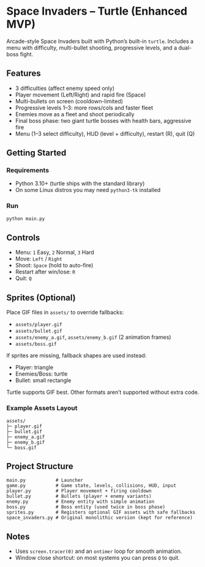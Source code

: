 # Space Invaders – Turtle (Enhanced MVP)

Arcade-style Space Invaders built with Python’s built-in `turtle`. Includes a menu with difficulty, multi-bullet shooting, progressive levels, and a dual-boss fight.

## Features
- 3 difficulties (affect enemy speed only)
- Player movement (Left/Right) and rapid fire (Space)
- Multi-bullets on screen (cooldown-limited)
- Progressive levels 1–3: more rows/cols and faster fleet
- Enemies move as a fleet and shoot periodically
- Final boss phase: two giant turtle bosses with health bars, aggressive fire
- Menu (1–3 select difficulty), HUD (level + difficulty), restart (R), quit (Q)

## Getting Started

### Requirements
- Python 3.10+ (turtle ships with the standard library)
- On some Linux distros you may need `python3-tk` installed

### Run
```bash
python main.py
```

## Controls
- Menu: `1` Easy, `2` Normal, `3` Hard
- Move: `Left` / `Right`
- Shoot: `Space` (hold to auto-fire)
- Restart after win/lose: `R`
- Quit: `Q`

## Sprites (Optional)
Place GIF files in `assets/` to override fallbacks:
- `assets/player.gif`
- `assets/bullet.gif`
- `assets/enemy_a.gif`, `assets/enemy_b.gif` (2 animation frames)
- `assets/boss.gif`

If sprites are missing, fallback shapes are used instead:
- Player: triangle
- Enemies/Boss: turtle
- Bullet: small rectangle

Turtle supports GIF best. Other formats aren’t supported without extra code.

### Example Assets Layout
```
assets/
├─ player.gif
├─ bullet.gif
├─ enemy_a.gif
├─ enemy_b.gif
└─ boss.gif
```

## Project Structure
```
main.py           # Launcher
game.py           # Game state, levels, collisions, HUD, input
player.py         # Player movement + firing cooldown
bullet.py         # Bullets (player + enemy variants)
enemy.py          # Enemy entity with simple animation
boss.py           # Boss entity (used twice in boss phase)
sprites.py        # Registers optional GIF assets with safe fallbacks
space_invaders.py # Original monolithic version (kept for reference)
```

## Notes
- Uses `screen.tracer(0)` and an `ontimer` loop for smooth animation.
- Window close shortcut: on most systems you can press `Q` to quit.
